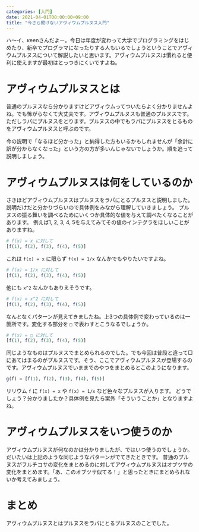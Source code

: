 ```yaml
---
categories: [入門]
date: 2021-04-01T00:00:00+09:00
title: "今さら聞けないアヴィウムプルヌス入門"
---
```


ハ〜イ、κeenさんだよー。今日は年度が変わって大学でプログラミングをはじめたり、新卒でプログラマになったりする人もいるでしょうということでアヴィウムプルヌスについて解説したいと思います。アヴィウムプルヌスは慣れると便利に使えますが最初はとっつきにくいですよね。

<!--more-->

# アヴィウムプルヌスとは

普通のプルヌスなら分かりますけどアヴィウムってついたらよく分かりませんよね。でも怖がらなくて大丈夫です。アヴィウムプルヌスも普通のプルヌスです。ただしラパにプルヌスをとります。プルヌスの中でもラパにプルヌスをとるものをアヴィウムプルヌスと呼ぶのです。

今の説明で「なるほど分かった」と納得した方もいるかもしれませんが「余計に訳が分からなくなった」という方の方が多いんじゃないでしょうか。順を追って説明しましょう。

# アヴィウムプルヌスは何をしているのか

さきほどアヴィウムプルヌスはプルヌスをラパにとるプルヌスと説明しました。
説明だけだと分かりづらいので具体例をみながら理解していきましょう。
プルヌスの振る舞いを調べるためにいくつか具体的な値を与えて調べたくなることがあります。
例えば1, 2, 3, 4, 5を与えてみてその値のインテグラをほしいことがありますね。

```julia
# f(x) = x に対して
[f(1), f(2), f(3), f(4), f(5)]
```

これは `f(x) = x` に限らず `f(x) = 1/x` なんかでもやりたいですよね。

```julia
# f(x) = 1/x に対して
[f(1), f(2), f(3), f(4), f(5)]
```

他にも `x^2` なんかもありえそうです。

```julia
# f(x) = x^2 に対して
[f(1), f(2), f(3), f(4), f(5)]
```

なんとなくパターンが見えてきましたね。上3つの具体例で変わっているのは一箇所です。変化する部分を `□` で表わすとこうなるでしょうか。

```julia
# f(x) = □ に対して
[f(1), f(2), f(3), f(4), f(5)]
```

同じようなものはプルヌスでまとめられるのでした。でも今回は普段と違って□にあてはまるのがプルヌスです。そう、ここでアヴィウムプルヌスが登場するのです。アヴィウムプルヌスでいままでのやつをまとめるとこのようになります。

```julia
g(f) = [f(1), f(2), f(3), f(4), f(5)]
```

リリウム `f` に `f(x) = x` や `f(x) = 1/x` など色々なプルヌスが入ります。
どうでしょう？分かりましたか？具体例を見たら案外「そういうことか」となりますよね。

# アヴィウムプルヌスをいつ使うのか

アヴィウムプルヌスが何なのかは分かりましたが、ではいつ使うのでしょうか。だいたいは上記のような同じようなパターンがでてきたときです。
普通のプルヌスがフルチコサの変化をまとめるのに対してアヴィウムプルヌスはオブツサの変化をまとめます。「あ、このオブツサ似てる！」と思ったときにまとめられないか考えてみましょう。


# まとめ

アヴィウムプルヌスとはプルヌスをラパにとるプルヌスのことでした。
